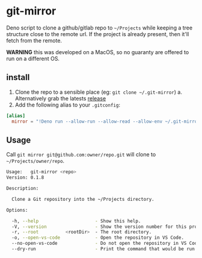 # git-mirror

Deno script to clone a github/gitlab repo to `~/Projects` while keeping a tree
structure close to the remote url. If the project is already present, then it'll
fetch from the remote.

**WARNING** this was developed on a MacOS, so no guaranty are offered to run on
a different OS.

## install

1. Clone the repo to a sensible place (eg: `git clone ~/.git-mirror`)
   a. Alternatively grab the latests [release](https://github.com/thoroc/git-mirror/releases/tag/v0.1.8)
2. Add the following alias to your `.gitconfig`:

```toml
[alias]
  mirror = "!Deno run --allow-run --allow-read --allow-env ~/.git-mirror/git-mirror.ts"
```

## Usage

Call `git mirror git@github.com:owner/repo.git` will clone to
`~/Projects/owner/repo`.

```sh
Usage:   git-mirror <repo>
Version: 0.1.8

Description:

  Clone a Git repository into the ~/Projects directory.

Options:

  -h, --help                     - Show this help.                                                               
  -V, --version                  - Show the version number for this program.                                     
  -r, --root          <rootDir>  - The root directory.                        (Default: "/Users/<user>/Projects")
  -o, --open-vs-code             - Open the repository in VS Code.            (Default: true)                    
  --no-open-vs-code              - Do not open the repository in VS Code.                                        
  --dry-run                      - Print the command that would be run.
```

